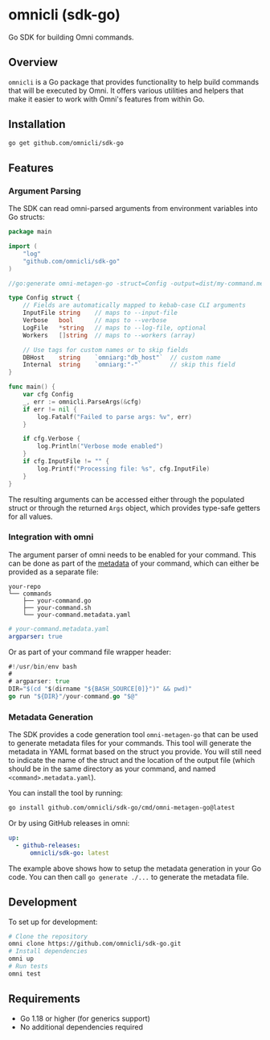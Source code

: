 # omnicli (sdk-go)

Go SDK for building Omni commands.

## Overview

`omnicli` is a Go package that provides functionality to help build commands that will be executed by Omni. It offers various utilities and helpers that make it easier to work with Omni's features from within Go.

## Installation

```bash
go get github.com/omnicli/sdk-go
```

## Features

### Argument Parsing

The SDK can read omni-parsed arguments from environment variables into Go structs:

```go
package main

import (
    "log"
    "github.com/omnicli/sdk-go"
)

//go:generate omni-metagen-go -struct=Config -output=dist/my-command.metadata.yaml

type Config struct {
    // Fields are automatically mapped to kebab-case CLI arguments
    InputFile string    // maps to --input-file
    Verbose   bool      // maps to --verbose
    LogFile   *string   // maps to --log-file, optional
    Workers   []string  // maps to --workers (array)

    // Use tags for custom names or to skip fields
    DBHost    string    `omniarg:"db_host"`  // custom name
    Internal  string    `omniarg:"-"`        // skip this field
}

func main() {
    var cfg Config
    _, err := omnicli.ParseArgs(&cfg)
    if err != nil {
        log.Fatalf("Failed to parse args: %v", err)
    }

    if cfg.Verbose {
        log.Println("Verbose mode enabled")
    }
    if cfg.InputFile != "" {
        log.Printf("Processing file: %s", cfg.InputFile)
    }
}
```

The resulting arguments can be accessed either through the populated struct or through the returned `Args` object, which provides type-safe getters for all values.

### Integration with omni

The argument parser of omni needs to be enabled for your command. This can be done as part of the [metadata](https://omnicli.dev/reference/custom-commands/path/metadata-headers) of your command, which can either be provided as a separate file:

```
your-repo
└── commands
    ├── your-command.go
    ├── your-command.sh
    └── your-command.metadata.yaml
```

```yaml
# your-command.metadata.yaml
argparser: true
```

Or as part of your command file wrapper header:

```go
#!/usr/bin/env bash
#
# argparser: true
DIR="$(cd "$(dirname "${BASH_SOURCE[0]}")" && pwd)"
go run "${DIR}"/your-command.go "$@"
```

### Metadata Generation

The SDK provides a code generation tool `omni-metagen-go` that can be used to generate metadata files for your commands. This tool will generate the metadata in YAML format based on the struct you provide. You will still need to indicate the name of the struct and the location of the output file (which should be in the same directory as your command, and named `<command>.metadata.yaml`).

You can install the tool by running:

```bash
go install github.com/omnicli/sdk-go/cmd/omni-metagen-go@latest
```

Or by using GitHub releases in omni:
```yaml
up:
  - github-releases:
      omnicli/sdk-go: latest
```

The example above shows how to setup the metadata generation in your Go code. You can then call `go generate ./...` to generate the metadata file.

## Development

To set up for development:

```bash
# Clone the repository
omni clone https://github.com/omnicli/sdk-go.git
# Install dependencies
omni up
# Run tests
omni test
```

## Requirements

- Go 1.18 or higher (for generics support)
- No additional dependencies required
